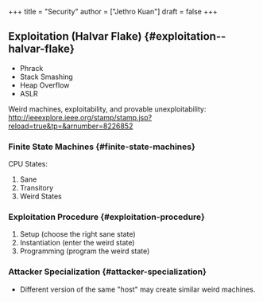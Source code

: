 +++
title = "Security"
author = ["Jethro Kuan"]
draft = false
+++

## Exploitation (Halvar Flake) {#exploitation--halvar-flake}

-   Phrack
-   Stack Smashing
-   Heap Overflow
-   ASLR

Weird machines, exploitability, and provable unexploitability:
<http://ieeexplore.ieee.org/stamp/stamp.jsp?reload=true&tp=&arnumber=8226852>


### Finite State Machines {#finite-state-machines}

CPU States:

1.  Sane
2.  Transitory
3.  Weird States


### Exploitation Procedure {#exploitation-procedure}

1.  Setup (choose the right sane state)
2.  Instantiation (enter the weird state)
3.  Programming (program the weird state)


### Attacker Specialization {#attacker-specialization}

-   Different version of the same "host" may create similar weird machines.